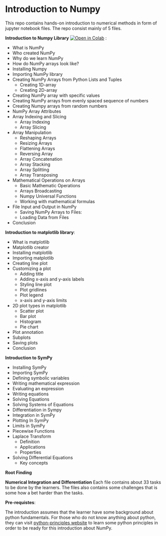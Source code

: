 # Introduction to Numpy
This repo contains hands-on introduction to numerical methods in form of jupyter notebook files. The repo consist mainly of 5 files.   

**Introduction to Numpy Library** [![Open in Colab](https://colab.research.google.com/assets/colab-badge.svg)](https://colab.research.google.com/github/AhmadAlsaadi/ENCH320-Numpy/blob/main/Numpy_Part_1_expected_result.ipynb) :
* What is NumPy
* Who created NumPy
* Why do we learn NumPy
* How do NumPy arrays look like?
* Installing Numpy
* Importing NumPy library
* Creating NumPy Arrays from Python Lists and Tuples
  * Creating 1D-array
  * Creating 2D-array
* Creating NumPy array with specific values
* Creating NumPy arrays from evenly spaced sequence of numbers
* Creating Numpy arrays from random numbers
* NumPy Array Attributes
* Array Indexing and Slicing
   * Array Indexing
   * Array Slicing
* Array Manipulation
  * Reshaping Arrays
  * Resizing Arrays
  * Flattening Arrays
  * Reversing Array
  * Array Concatenation
  * Array Stacking
  * Array Splitting
  * Array Transposing
* Mathematical Operations on Arrays
  * Basic Mathematic Operations
  * Arrays Broadcasting
  * Numpy Universal Functions
  * Working with mathematical formulas
* File Input and Output in NumPy
  * Saving NumPy Arrays to Files:
  * Loading Data from Files
* Conclusion

**Introduction to matplotlib library**:   
* What is matplotlib   
* Matplotlib creator   
* Installing matplotlib    
* Importing matplotlib   
* Creating line plot   
* Customizing a plot   
  * Adding title   
  * Adding x-axis and y-axis labels   
  * Styling line plot   
  * Plot gridlines   
  * Plot legend   
  * x-axis and y-axis limits   
* 2D plot types in matplotlib   
  * Scatter plot   
  * Bar plot   
  * Histogram   
  * Pie chart   
* Plot annotation   
* Subplots  
* Saving plots   
* Conclusion   

**Introduction to SymPy**   
* Installing SymPy   
* Importing SymPy   
* Defining symbolic variables   
* Writing mathematical expression   
* Evaluating an expression   
* Writing equations   
* Solving Equations   
* Solving Systems of Equations   
* Differentiation in Sympy   
* Integration in SymPy   
* Plotting In SymPy   
* Limits in SymPy   
* Piecewise Functions   
* Laplace Transform   
  * Definition   
  * Applications   
  * Properties   
* Solving Differential Equations   
  * Key concepts      


**Root Finding**

**Numerical Integration and Differentiation**
Each file contains about 33 tasks to be done by the learners. The files also contains some challenges that is some how a bet harder than the tasks.   

**Pre-requistes**:   

The introduction assumes that the learner have some background about python fundamentals. For those who do not know anything about python, they can visit [python-principles website](https://pythonprinciples.com/)
to learn some python principles in order to be ready for this introduction about NumPy.

